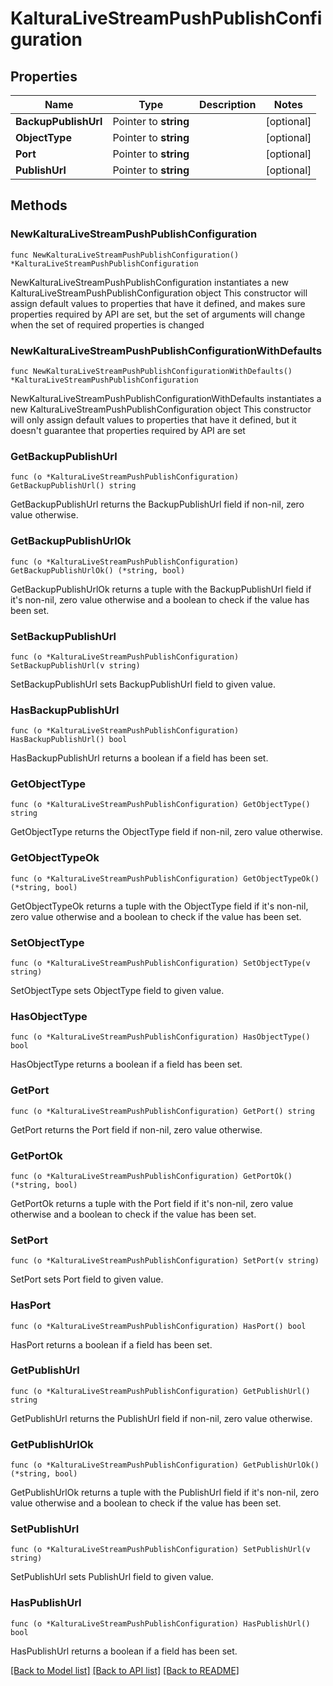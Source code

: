 # KalturaLiveStreamPushPublishConfiguration

## Properties

Name | Type | Description | Notes
------------ | ------------- | ------------- | -------------
**BackupPublishUrl** | Pointer to **string** |  | [optional] 
**ObjectType** | Pointer to **string** |  | [optional] 
**Port** | Pointer to **string** |  | [optional] 
**PublishUrl** | Pointer to **string** |  | [optional] 

## Methods

### NewKalturaLiveStreamPushPublishConfiguration

`func NewKalturaLiveStreamPushPublishConfiguration() *KalturaLiveStreamPushPublishConfiguration`

NewKalturaLiveStreamPushPublishConfiguration instantiates a new KalturaLiveStreamPushPublishConfiguration object
This constructor will assign default values to properties that have it defined,
and makes sure properties required by API are set, but the set of arguments
will change when the set of required properties is changed

### NewKalturaLiveStreamPushPublishConfigurationWithDefaults

`func NewKalturaLiveStreamPushPublishConfigurationWithDefaults() *KalturaLiveStreamPushPublishConfiguration`

NewKalturaLiveStreamPushPublishConfigurationWithDefaults instantiates a new KalturaLiveStreamPushPublishConfiguration object
This constructor will only assign default values to properties that have it defined,
but it doesn't guarantee that properties required by API are set

### GetBackupPublishUrl

`func (o *KalturaLiveStreamPushPublishConfiguration) GetBackupPublishUrl() string`

GetBackupPublishUrl returns the BackupPublishUrl field if non-nil, zero value otherwise.

### GetBackupPublishUrlOk

`func (o *KalturaLiveStreamPushPublishConfiguration) GetBackupPublishUrlOk() (*string, bool)`

GetBackupPublishUrlOk returns a tuple with the BackupPublishUrl field if it's non-nil, zero value otherwise
and a boolean to check if the value has been set.

### SetBackupPublishUrl

`func (o *KalturaLiveStreamPushPublishConfiguration) SetBackupPublishUrl(v string)`

SetBackupPublishUrl sets BackupPublishUrl field to given value.

### HasBackupPublishUrl

`func (o *KalturaLiveStreamPushPublishConfiguration) HasBackupPublishUrl() bool`

HasBackupPublishUrl returns a boolean if a field has been set.

### GetObjectType

`func (o *KalturaLiveStreamPushPublishConfiguration) GetObjectType() string`

GetObjectType returns the ObjectType field if non-nil, zero value otherwise.

### GetObjectTypeOk

`func (o *KalturaLiveStreamPushPublishConfiguration) GetObjectTypeOk() (*string, bool)`

GetObjectTypeOk returns a tuple with the ObjectType field if it's non-nil, zero value otherwise
and a boolean to check if the value has been set.

### SetObjectType

`func (o *KalturaLiveStreamPushPublishConfiguration) SetObjectType(v string)`

SetObjectType sets ObjectType field to given value.

### HasObjectType

`func (o *KalturaLiveStreamPushPublishConfiguration) HasObjectType() bool`

HasObjectType returns a boolean if a field has been set.

### GetPort

`func (o *KalturaLiveStreamPushPublishConfiguration) GetPort() string`

GetPort returns the Port field if non-nil, zero value otherwise.

### GetPortOk

`func (o *KalturaLiveStreamPushPublishConfiguration) GetPortOk() (*string, bool)`

GetPortOk returns a tuple with the Port field if it's non-nil, zero value otherwise
and a boolean to check if the value has been set.

### SetPort

`func (o *KalturaLiveStreamPushPublishConfiguration) SetPort(v string)`

SetPort sets Port field to given value.

### HasPort

`func (o *KalturaLiveStreamPushPublishConfiguration) HasPort() bool`

HasPort returns a boolean if a field has been set.

### GetPublishUrl

`func (o *KalturaLiveStreamPushPublishConfiguration) GetPublishUrl() string`

GetPublishUrl returns the PublishUrl field if non-nil, zero value otherwise.

### GetPublishUrlOk

`func (o *KalturaLiveStreamPushPublishConfiguration) GetPublishUrlOk() (*string, bool)`

GetPublishUrlOk returns a tuple with the PublishUrl field if it's non-nil, zero value otherwise
and a boolean to check if the value has been set.

### SetPublishUrl

`func (o *KalturaLiveStreamPushPublishConfiguration) SetPublishUrl(v string)`

SetPublishUrl sets PublishUrl field to given value.

### HasPublishUrl

`func (o *KalturaLiveStreamPushPublishConfiguration) HasPublishUrl() bool`

HasPublishUrl returns a boolean if a field has been set.


[[Back to Model list]](../README.md#documentation-for-models) [[Back to API list]](../README.md#documentation-for-api-endpoints) [[Back to README]](../README.md)


